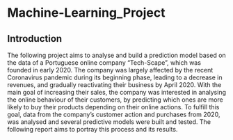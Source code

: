 # Machine-Learning_Project

## Introduction 

The following project aims to analyse and build a prediction model based on the data of a Portuguese online company “Tech-Scape”, which was founded in early 2020. The company was largely affected by the recent Coronavirus pandemic during its beginning phase, leading to a decrease in revenues, and gradually reactivating their business by April 2020. 
With the main goal of increasing their sales, the company was interested in analysing the online behaviour of their customers, by predicting which ones are more likely to buy their products depending on their online actions. To fulfill this goal, data from the company’s customer action and purchases from 2020, was analysed and several predictive models were built and tested. The following report aims to portray this process and its results.
